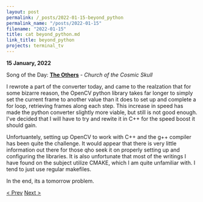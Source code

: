```yaml
---
layout: post
permalink: /_posts/2022-01-15-beyond_python
permalink_name: "/posts/2022-01-15"
filename: "2022-01-15"
title: cat beyond_python.md
link_title: beyond_python
projects: terminal_tv
---
```

**15 January, 2022**

Song of the Day: [**The Others**](https://youtu.be/6FrqLD7vgXo) - *Church of the Cosmic Skull*

I rewrote a part of the converter today, and came to the realzation that for some bizarre reason, the OpenCV python library takes far longer to simply set the current frame to another value than it does to set up and complete a for loop, retrieving frames along each step. This increase in speed has made the python converter slightly more viable, but still is not good enough. I've decided that I will have to try and rewite it in C++ for the speed boost it should gain.

Unfortuantely, setting up OpenCV to work with C++ and the g++ compiler has been quite the challenge. It would appear that there is very little information out there for those qho seek it on properly setting up and configuring the libraries. It is also unfortunate that most of the writings I have found on the subject utilize CMAKE, which I am quite unfamiliar with. I tend to just use regular makefiles.

In the end, its a tomorrow problem.

[< Prev](/_posts/2022-01-13-ludicrous_speed)    [Next >](/all_caught_up)
